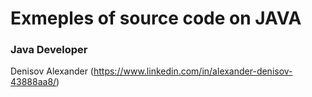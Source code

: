 # Exmeples of source code on JAVA

### Java Developer

Denisov Alexander (https://www.linkedin.com/in/alexander-denisov-43888aa8/)


